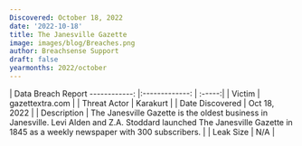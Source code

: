 ```yaml
---
Discovered: October 18, 2022
date: '2022-10-18'
title: The Janesville Gazette
image: images/blog/Breaches.png
author: Breachsense Support
draft: false
yearmonths: 2022/october
---
```



| Data Breach Report
------------:     |:-------------:    | :-----:|
| Victim      | gazettextra.com      | 
| Threat Actor      | Karakurt      | 
| Date Discovered      | Oct 18, 2022      | 
| Description      | The Janesville Gazette is the oldest business in Janesville. Levi Alden and Z.A. Stoddard launched The Janesville Gazette in 1845 as a weekly newspaper with 300 subscribers.       | 
| Leak Size      | N/A      | 

